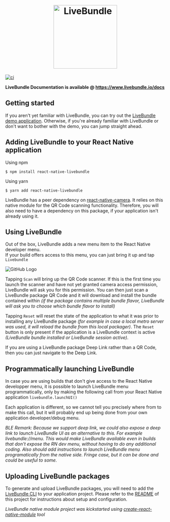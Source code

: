 <h1 align="center">
    <br>
	<img src="./assets/logo.png" alt="LiveBundle" width="200">
	<br>
</h1>

[![ci][1]][2]

**LiveBundle Documentation is available @ https://www.livebundle.io/docs**

## Getting started

If you aren't yet familiar with LiveBundle, you can try out the [LiveBundle demo application](./example). Otherwise, if you're already familiar with LiveBundle or don't want to bother with the demo, you can jump straight ahead.

## Adding LiveBundle to your React Native application

Using npm

`$ npm install react-native-livebundle`

Using yarn

`$ yarn add react-native-livebundle`

LiveBundle has a peer dependency on [react-native-camera](https://github.com/react-native-community/react-native-camera). It relies on this native module for the QR Code scanning functionality. Therefore, you will also need to have a dependency on this package, if your application isn't already using it.

## Using LiveBundle

Out of the box, LiveBundle adds a new menu item to the React Native developer menu.\
If your build offers access to this menu, you can just bring it up and tap `Livebundle`

![GitHub Logo](./assets/lb-menu-item.png)

Tapping `Scan` will bring up the QR Code scanner. If this is the first time you launch the scanner and have not yet granted camera access permission, LiveBundle will ask you for this permission. You can then just scan a LiveBundle package QR Code and it will download and install the bundle contained within *(if the package contains multiple bundle flavor, LiveBundle will ask you to choose which bundle flavor to install)*

Tapping `Reset` will reset the state of the application to what it was prior to installing any LiveBundle package *(for example in case a local metro server was used, it will reload the bundle from this local packager)*. The `Reset` button is only present if the application is a LiveBundle context is active *(LiveBundle bundle installed or LiveBundle session active)*.

If you are using a LiveBundle package Deep Link rather than a QR Code, then you can just navigate to the Deep Link.

## Programmatically launching LiveBundle

In case you are using builds that don't give access to the React Native developper menu, it is possible to launch LiveBundle menu programmatically, only by making the following call from your React Native application `livebundle.launchUI()`

Each application is different, so we cannot tell you precisely where from to make this call, but it will probably end up being done from your own application developer/debug menu.

*BLE Remark: Because we support deep link, we could also expose a deep link to launch LiveBundle UI as an alternative to this. For example livebundle://menu. This would make LiveBundle available even in builds that don't expose the RN dev menu, without having to do any additional  coding. Also should add instructions to launch LiveBundle menu programatically from the native side. Fringe case, but it can be done and could be useful to some.*

## Uploading LiveBundle packages

To generate and upload LiveBundle packages, you will need to add the [LiveBundle CLI](https://github.com/electrode-io/livebundle) to your application project. Please refer to the [README](https://github.com/electrode-io/livebundle/blob/master/README.md) of this project for instructions about setup and configuration.

*LiveBundle native module project was kickstarted using [create-react-native-module](https://github.com/brodybits/create-react-native-module) tool*

[1]: https://github.com/electrode-io/react-native-livebundle/workflows/ci/badge.svg
[2]: https://github.com/electrode-io/react-native-livebundle/actions
